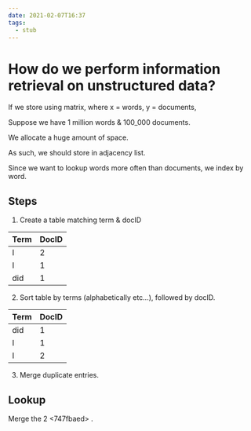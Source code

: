 ```yaml
---
date: 2021-02-07T16:37
tags: 
  - stub
---
```


# How do we perform information retrieval on unstructured data?

If we store using matrix, where x = words, y = documents,

Suppose we have 1 million words & 100_000 documents.

We allocate a huge amount of space.

As such, we should store in adjacency list.

Since we want to lookup words more often than documents, we index by word.

## Steps

1. Create a table matching term & docID

| Term | DocID |
|------|-------|
| I    | 2     |
| I    | 1     |
| did  | 1     |

2. Sort table by terms (alphabetically etc...), followed by docID.

| Term | DocID |
|------|-------|
| did  | 1     |
| I    | 1     |
| I    | 2     |

3. Merge duplicate entries.

## Lookup

Merge the 2 <747fbaed> .

<b9cd36ee>
